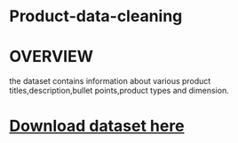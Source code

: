 # Product-data-cleaning
# OVERVIEW
the dataset contains information about various product titles,description,bullet points,product types and dimension.
# [Download dataset here](https://docs.google.com/spreadsheets/d/18p4cUhyvUpRzpaq2fzCj1EmKcZyk9PmG/edit?usp=drive_link&ouid=103126208255939870793&rtpof=true&sd=true)
